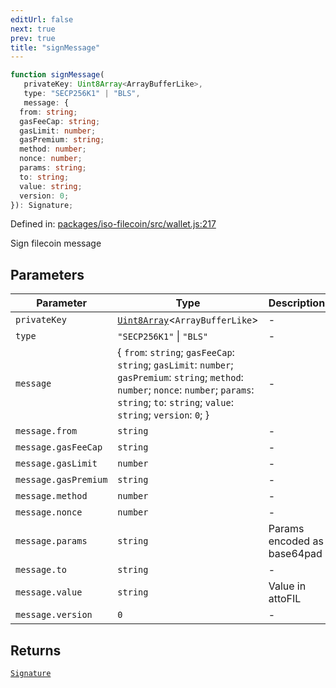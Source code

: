 ```yaml
---
editUrl: false
next: true
prev: true
title: "signMessage"
---
```


```ts
function signMessage(
   privateKey: Uint8Array<ArrayBufferLike>, 
   type: "SECP256K1" | "BLS", 
   message: {
  from: string;
  gasFeeCap: string;
  gasLimit: number;
  gasPremium: string;
  method: number;
  nonce: number;
  params: string;
  to: string;
  value: string;
  version: 0;
}): Signature;
```

Defined in: [packages/iso-filecoin/src/wallet.js:217](https://github.com/hugomrdias/filecoin/blob/main/packages/iso-filecoin/src/wallet.js#L217)

Sign filecoin message

## Parameters

| Parameter | Type | Description |
| ------ | ------ | ------ |
| `privateKey` | [`Uint8Array`](https://developer.mozilla.org/docs/Web/JavaScript/Reference/Global_Objects/Uint8Array)\<`ArrayBufferLike`\> | - |
| `type` | `"SECP256K1"` \| `"BLS"` | - |
| `message` | \{ `from`: `string`; `gasFeeCap`: `string`; `gasLimit`: `number`; `gasPremium`: `string`; `method`: `number`; `nonce`: `number`; `params`: `string`; `to`: `string`; `value`: `string`; `version`: `0`; \} | - |
| `message.from` | `string` | - |
| `message.gasFeeCap` | `string` | - |
| `message.gasLimit` | `number` | - |
| `message.gasPremium` | `string` | - |
| `message.method` | `number` | - |
| `message.nonce` | `number` | - |
| `message.params` | `string` | Params encoded as base64pad |
| `message.to` | `string` | - |
| `message.value` | `string` | Value in attoFIL |
| `message.version` | `0` | - |

## Returns

[`Signature`](/api/iso-filecoin/signature/classes/signature/)
